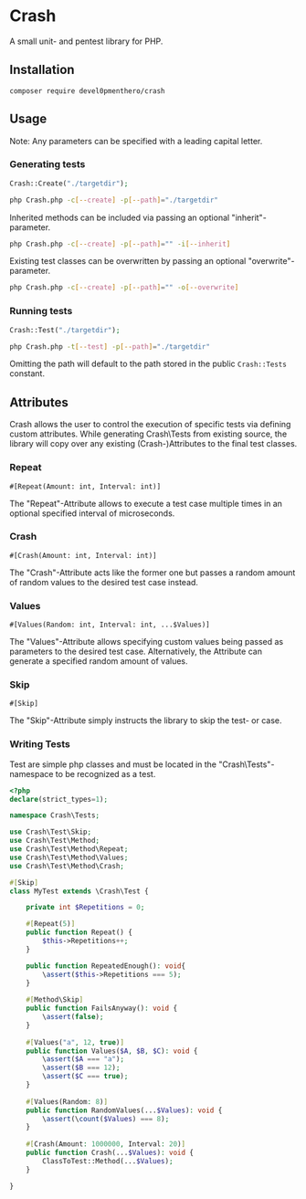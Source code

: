 # Crash

A small unit- and pentest library for PHP.

## Installation

``composer require devel0pmenthero/crash``

## Usage

Note: Any parameters can be specified with a leading capital letter.

### Generating tests
```php
Crash::Create("./targetdir");
```

```bash
php Crash.php -c[--create] -p[--path]="./targetdir"
```

Inherited methods can be included via passing an optional "inherit"-parameter.

```bash
php Crash.php -c[--create] -p[--path]="" -i[--inherit]
```

Existing test classes can be overwritten by passing an optional "overwrite"-parameter.

```bash
php Crash.php -c[--create] -p[--path]="" -o[--overwrite]
```

### Running tests

```php
Crash::Test("./targetdir");
```
```bash
php Crash.php -t[--test] -p[--path]="./targetdir"
```

Omitting the path will default to the path stored in the public ``Crash::Tests`` constant.

## Attributes

Crash allows the user to control the execution of specific tests via defining custom attributes. While generating
Crash\Tests from existing source, the library will copy over any existing (Crash-)Attributes to the final test classes.

### Repeat

``#[Repeat(Amount: int, Interval: int)]``

The "Repeat"-Attribute allows to execute a test case multiple times in an optional specified interval of microseconds.

### Crash

``#[Crash(Amount: int, Interval: int)]``

The "Crash"-Attribute acts like the former one but passes a random amount of random values to the desired test case
instead.

### Values

``#[Values(Random: int, Interval: int, ...$Values)]``

The "Values"-Attribute allows specifying custom values being passed as parameters to the desired test case.
Alternatively, the Attribute can generate a specified random amount of values.

### Skip

``#[Skip]``

The "Skip"-Attribute simply instructs the library to skip the test- or case.

### Writing Tests

Test are simple php classes and must be located in the "Crash\Tests"-namespace to be recognized as a test.

```php
<?php
declare(strict_types=1);

namespace Crash\Tests;

use Crash\Test\Skip;
use Crash\Test\Method;
use Crash\Test\Method\Repeat;
use Crash\Test\Method\Values;
use Crash\Test\Method\Crash;

#[Skip]
class MyTest extends \Crash\Test {

    private int $Repetitions = 0;

    #[Repeat(5)]
    public function Repeat() {
        $this->Repetitions++;
    }

    public function RepeatedEnough(): void{
        \assert($this->Repetitions === 5);
    }
    
    #[Method\Skip]
    public function FailsAnyway(): void {
        \assert(false);
    }
    
    #[Values("a", 12, true)]
    public function Values($A, $B, $C): void {
        \assert($A === "a");
        \assert($B === 12);
        \assert($C === true);
    }    
    
    #[Values(Random: 8)]
    public function RandomValues(...$Values): void {
        \assert(\count($Values) === 8);
    }    
    
    #[Crash(Amount: 1000000, Interval: 20)]
    public function Crash(...$Values): void {
        ClassToTest::Method(...$Values);
    }

}
```